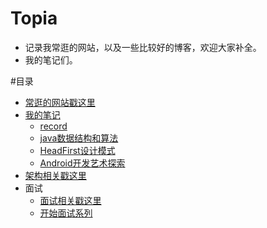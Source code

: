 # Topia
- 记录我常逛的网站，以及一些比较好的博客，欢迎大家补全。
- 我的笔记们。

#目录
- [常逛的网站戳这里](https://github.com/PleaseCallMeCoder/Topia/blob/master/treasure/recommend.md)
- [我的笔记](https://github.com/PleaseCallMeCoder/Topia/tree/master/notes)
  - [record](https://github.com/PleaseCallMeCoder/Topia/blob/master/notes/record.md)
  - [java数据结构和算法](https://github.com/PleaseCallMeCoder/Topia/blob/master/notes/data-structures)
  - [HeadFirst设计模式](https://github.com/PleaseCallMeCoder/Topia/tree/master/notes/head-first)
  - [Android开发艺术探索](https://github.com/PleaseCallMeCoder/Topia/blob/master/notes/development-of-art)
- [架构相关戳这里](https://github.com/PleaseCallMeCoder/Topia/tree/master/architecture)
- 面试
  - [面试相关戳这里](https://github.com/PleaseCallMeCoder/Topia/tree/master/interview)
  - [开始面试系列](https://github.com/PleaseCallMeCoder/Topia/tree/master/startInterview)
